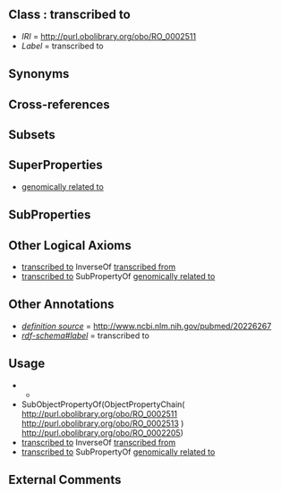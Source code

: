
## Class : transcribed to

 * *IRI* = http://purl.obolibrary.org/obo/RO_0002511
 * *Label* = transcribed to

## Synonyms


## Cross-references


## Subsets


## SuperProperties

 * [genomically related to](../../RO/30/RO_0002330.md)

## SubProperties


## Other Logical Axioms

 * [transcribed to](../../RO/11/RO_0002511.md) InverseOf [transcribed from](../../RO/10/RO_0002510.md)
 * [transcribed to](../../RO/11/RO_0002511.md) SubPropertyOf [genomically related to](../../RO/30/RO_0002330.md)

## Other Annotations

 * *[definition source](../../IAO/19/IAO_0000119.md)* = http://www.ncbi.nlm.nih.gov/pubmed/20226267
 * *[rdf-schema#label](../../el/rdf-schema#label.md)* = transcribed to

## Usage

 * -
 * SubObjectPropertyOf(ObjectPropertyChain( <http://purl.obolibrary.org/obo/RO_0002511> <http://purl.obolibrary.org/obo/RO_0002513> ) <http://purl.obolibrary.org/obo/RO_0002205>)
 * [transcribed to](../../RO/11/RO_0002511.md) InverseOf [transcribed from](../../RO/10/RO_0002510.md)
 * [transcribed to](../../RO/11/RO_0002511.md) SubPropertyOf [genomically related to](../../RO/30/RO_0002330.md)

## External Comments


